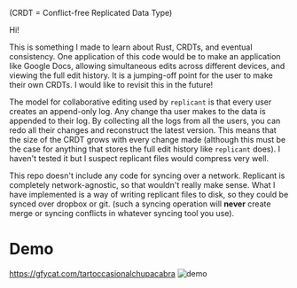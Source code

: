 (CRDT = Conflict-free Replicated Data Type)

Hi!

This is something I made to learn about Rust, CRDTs, and eventual consistency. One application of this code would be to make an application like Google Docs, allowing simultaneous edits across different devices, and viewing the full edit history. It is a jumping-off point for the user to make their own CRDTs. I would like to revisit this in the future! 

The model for collaborative editing used by `replicant` is that every user creates an append-only log. Any change tha user makes to the data is appended to their log. By collecting all the logs from all the users, you can redo all their changes and reconstruct the latest version. This means that the size of the CRDT grows with every change made (although this must be the case for anything that stores the full edit history like `replicant` does). I haven't tested it but I suspect replicant files would compress very well.

This repo doesn't include any code for syncing over a network. Replicant is completely network-agnostic, so that wouldn't really make sense. What I have implemented is a way of writing replicant files to disk, so they could be synced over dropbox or git. (such a syncing operation will __never__ create merge or syncing conflicts in whatever syncing tool you use).

# Demo

<https://gfycat.com/tartoccasionalchupacabra>
![demo](https://thumbs.gfycat.com/TartOccasionalChupacabra-size_restricted.gif)
